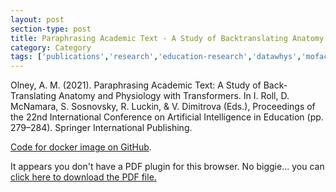```yaml
---
layout: post
section-type: post
title: Paraphrasing Academic Text - A Study of Backtranslating Anatomy and Physiology with Transformers
category: Category
tags: ['publications','research','education-research','datawhys','mofacts','ldi','braintrust','conference-regular','discourse', 'nlp']
---
```


Olney, A. M. (2021). Paraphrasing Academic Text: A Study of Back-Translating Anatomy and Physiology with Transformers. In I. Roll, D. McNamara, S. Sosnovsky, R. Luckin, & V. Dimitrova (Eds.), Proceedings of the 22nd International Conference on Artificial Intelligence in Education (pp. 279–284). Springer International Publishing.

[Code for docker image on GitHub](https://github.com/aolney/paraphrase-service).

<object data="https://blogs.memphis.edu/aolney/files/2021/06/Olney2021-aied-paraphrase.pdf" type="application/pdf" width="100%" height="600px">
 
  <p>It appears you don't have a PDF plugin for this browser.
  No biggie... you can <a href="https://blogs.memphis.edu/aolney/files/2021/06/Olney2021-aied-paraphrase.pdf">click here to
  download the PDF file.</a></p>
  
</object>
